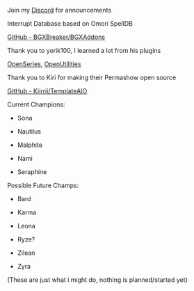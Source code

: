 Join my [Discord](https://discord.gg/dURC8dsFUr) for announcements

Interrupt Database based on Omori SpellDB

[GitHub - BGXBreaker/BGXAddons](https://github.com/BGXBreaker/BGXAddons)

Thank you to yorik100, I learned a lot from his plugins

[OpenSeries](https://github.com/yorik100/OpenSeries), [OpenUtilities](https://github.com/yorik100/OpenUtilities)

Thank you to Kiri for making their Permashow open source

[GitHub - Kiirrii/TemplateAIO](https://github.com/Kiirrii/TemplateAIO)

Current Champions:

- Sona

- Nautilus

- Malphite

- Nami

- Seraphine

Possible Future Champs: 

- Bard

- Karma

- Leona

- Ryze?

- Zilean

- Zyra

(These are just what i might do, nothing is planned/started yet)
